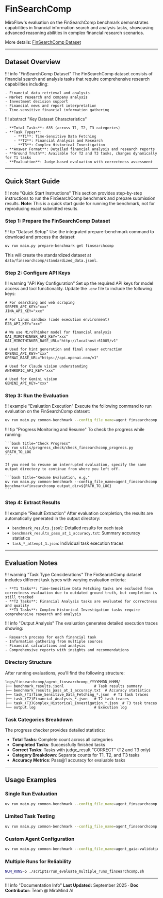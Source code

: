 # FinSearchComp

MiroFlow's evaluation on the FinSearchComp benchmark demonstrates capabilities in financial information search and analysis tasks, showcasing advanced reasoning abilities in complex financial research scenarios.

More details: [FinSearchComp Dataset](https://huggingface.co/datasets/ByteSeedXpert/FinSearchComp)

---

## Dataset Overview

!!! info "FinSearchComp Dataset"
    The FinSearchComp dataset consists of financial search and analysis tasks that require comprehensive research capabilities including:

    - Financial data retrieval and analysis
    - Market research and company analysis
    - Investment decision support
    - Financial news and report interpretation
    - Time-sensitive financial information gathering

!!! abstract "Key Dataset Characteristics"

    - **Total Tasks**: 635 (across T1, T2, T3 categories)
    - **Task Types**: 
        - **T1**: Time-Sensitive Data Fetching
        - **T2**: Financial Analysis and Research
        - **T3**: Complex Historical Investigation
    - **Answer Format**: Detailed financial analysis and research reports
    - **Ground Truth**: Available for T2 and T3 tasks, changes dynamically for T1 tasks
    - **Evaluation**: Judge-based evaluation with correctness assessment

---

## Quick Start Guide

!!! note "Quick Start Instructions"
    This section provides step-by-step instructions to run the FinSearchComp benchmark and prepare submission results. **Note**: This is a quick start guide for running the benchmark, not for reproducing exact submitted results.

### Step 1: Prepare the FinSearchComp Dataset

!!! tip "Dataset Setup"
    Use the integrated prepare-benchmark command to download and process the dataset:

```bash title="Download FinSearchComp Dataset"
uv run main.py prepare-benchmark get finsearchcomp
```

This will create the standardized dataset at `data/finsearchcomp/standardized_data.jsonl`.

### Step 2: Configure API Keys

!!! warning "API Key Configuration"
    Set up the required API keys for model access and tool functionality. Update the `.env` file to include the following keys:

```env title=".env Configuration"
# For searching and web scraping
SERPER_API_KEY="xxx"
JINA_API_KEY="xxx"

# For Linux sandbox (code execution environment)
E2B_API_KEY="xxx"

# We use MiroThinker model for financial analysis
OAI_MIROTHINKER_API_KEY="xxx"
OAI_MIROTHINKER_BASE_URL="http://localhost:61005/v1"

# Used for hint generation and final answer extraction
OPENAI_API_KEY="xxx"
OPENAI_BASE_URL="https://api.openai.com/v1"

# Used for Claude vision understanding
ANTHROPIC_API_KEY="xxx"

# Used for Gemini vision
GEMINI_API_KEY="xxx"
```

### Step 3: Run the Evaluation

!!! example "Evaluation Execution"
    Execute the following command to run evaluation on the FinSearchComp dataset:

```bash title="Run FinSearchComp Evaluation"
uv run main.py common-benchmark --config_file_name=agent_finsearchcomp benchmark=finsearchcomp output_dir="logs/finsearchcomp/$(date +"%Y%m%d_%H%M")"
```

!!! tip "Progress Monitoring and Resume"
    To check the progress while running:
    
    ```bash title="Check Progress"
    uv run utils/progress_check/check_finsearchcomp_progress.py $PATH_TO_LOG
    ```
    
    If you need to resume an interrupted evaluation, specify the same output directory to continue from where you left off.

    ```bash title="Resume Evaluation, e.g."
    uv run main.py common-benchmark --config_file_name=agent_finsearchcomp benchmark=finsearchcomp output_dir=${PATH_TO_LOG}
    ```

### Step 4: Extract Results

!!! example "Result Extraction"
    After evaluation completion, the results are automatically generated in the output directory:

- `benchmark_results.jsonl`: Detailed results for each task
- `benchmark_results_pass_at_1_accuracy.txt`: Summary accuracy statistics
- `task_*_attempt_1.json`: Individual task execution traces

---

## Evaluation Notes

!!! warning "Task Type Considerations"
    The FinSearchComp dataset includes different task types with varying evaluation criteria:

    - **T1 Tasks**: Time-Sensitive Data Fetching tasks are excluded from correctness evaluation due to outdated ground truth, but completion is still tracked
    - **T2 Tasks**: Financial Analysis tasks are evaluated for correctness and quality
    - **T3 Tasks**: Complex Historical Investigation tasks require comprehensive research and analysis

!!! info "Output Analysis"
    The evaluation generates detailed execution traces showing:

    - Research process for each financial task
    - Information gathering from multiple sources
    - Financial calculations and analysis
    - Comprehensive reports with insights and recommendations

### Directory Structure

After running evaluations, you'll find the following structure:

```
logs/finsearchcomp/agent_finsearchcomp_YYYYMMDD_HHMM/
├── benchmark_results.jsonl              # Task results summary
├── benchmark_results_pass_at_1_accuracy.txt  # Accuracy statistics
├── task_(T1)Time_Sensitive_Data_Fetching_*.json  # T1 task traces
├── task_(T2)Financial_Analysis_*.json   # T2 task traces
├── task_(T3)Complex_Historical_Investigation_*.json  # T3 task traces
└── output.log                           # Execution log
```

### Task Categories Breakdown

The progress checker provides detailed statistics:

- **Total Tasks**: Complete count across all categories
- **Completed Tasks**: Successfully finished tasks
- **Correct Tasks**: Tasks with judge_result "CORRECT" (T2 and T3 only)
- **Category Breakdown**: Separate counts for T1, T2, and T3 tasks
- **Accuracy Metrics**: Pass@1 accuracy for evaluable tasks

---

## Usage Examples

### Single Run Evaluation
```bash title="Basic Evaluation"
uv run main.py common-benchmark --config_file_name=agent_finsearchcomp benchmark=finsearchcomp output_dir="logs/finsearchcomp/$(date +"%Y%m%d_%H%M")"
```

### Limited Task Testing
```bash title="Test with Limited Tasks"
uv run main.py common-benchmark --config_file_name=agent_finsearchcomp benchmark=finsearchcomp benchmark.execution.max_tasks=5 output_dir="logs/finsearchcomp/$(date +"%Y%m%d_%H%M")"
```

### Custom Agent Configuration
```bash title="Different Agent Setup"
uv run main.py common-benchmark --config_file_name=agent_gaia-validation benchmark=finsearchcomp output_dir="logs/finsearchcomp/$(date +"%Y%m%d_%H%M")"
```

### Multiple Runs for Reliability
```bash title="Multiple Runs"
NUM_RUNS=5 ./scripts/run_evaluate_multiple_runs_finsearchcomp.sh
```

---

!!! info "Documentation Info"
    **Last Updated:** September 2025 · **Doc Contributor:** Team @ MiroMind AI
